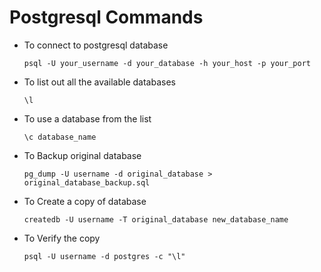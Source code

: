 # Postgresql Commands


* To connect to postgresql database

      psql -U your_username -d your_database -h your_host -p your_port

* To list out all the available databases

      \l
  
* To use a database from the list

      \c database_name

* To Backup original database

      pg_dump -U username -d original_database > original_database_backup.sql

* To Create a copy of database

      createdb -U username -T original_database new_database_name

* To Verify the copy

      psql -U username -d postgres -c "\l"
